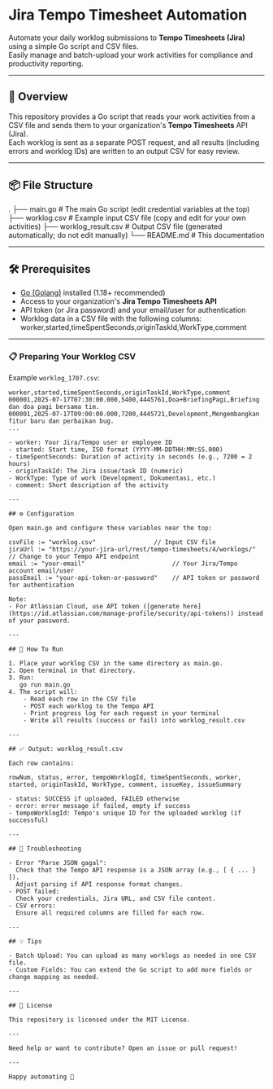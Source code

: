 # Jira Tempo Timesheet Automation

Automate your daily worklog submissions to **Tempo Timesheets (Jira)** using a simple Go script and CSV files.  
Easily manage and batch-upload your work activities for compliance and productivity reporting.

---

## 📖 Overview

This repository provides a Go script that reads your work activities from a CSV file and sends them to your organization's **Tempo Timesheets** API (Jira).  
Each worklog is sent as a separate POST request, and all results (including errors and worklog IDs) are written to an output CSV for easy review.

---

## 📦 File Structure

.
├── main.go                # The main Go script (edit credential variables at the top)
├── worklog.csv            # Example input CSV file (copy and edit for your own activities)
├── worklog_result.csv     # Output CSV file (generated automatically; do not edit manually)
└── README.md              # This documentation

---

## 🛠️ Prerequisites

- [Go (Golang)](https://golang.org/dl/) installed (1.18+ recommended)
- Access to your organization's **Jira Tempo Timesheets API**
- API token (or Jira password) and your email/user for authentication
- Worklog data in a CSV file with the following columns:
  worker,started,timeSpentSeconds,originTaskId,WorkType,comment

---

### 📋 Preparing Your Worklog CSV

Example `worklog_1707.csv`:

```csv
worker,started,timeSpentSeconds,originTaskId,WorkType,comment
000001,2025-07-17T07:30:00.000,5400,4445761,Doa+BriefingPagi,Briefing dan doa pagi bersama tim.
000001,2025-07-17T09:00:00.000,7200,4445721,Development,Mengembangkan fitur baru dan perbaikan bug.
...

- worker: Your Jira/Tempo user or employee ID
- started: Start time, ISO format (YYYY-MM-DDTHH:MM:SS.000)
- timeSpentSeconds: Duration of activity in seconds (e.g., 7200 = 2 hours)
- originTaskId: The Jira issue/task ID (numeric)
- WorkType: Type of work (Development, Dokumentasi, etc.)
- comment: Short description of the activity

---

## ⚙️ Configuration

Open main.go and configure these variables near the top:

csvFile := "worklog.csv"                // Input CSV file
jiraUrl := "https://your-jira-url/rest/tempo-timesheets/4/worklogs/" // Change to your Tempo API endpoint
email := "your-email"                        // Your Jira/Tempo account email/user
passEmail := "your-api-token-or-password"    // API token or password for authentication

Note:  
- For Atlassian Cloud, use API token ([generate here](https://id.atlassian.com/manage-profile/security/api-tokens)) instead of your password.

---

## 🚀 How To Run

1. Place your worklog CSV in the same directory as main.go.
2. Open terminal in that directory.
3. Run:
   go run main.go
4. The script will:
    - Read each row in the CSV file
    - POST each worklog to the Tempo API
    - Print progress log for each request in your terminal
    - Write all results (success or fail) into worklog_result.csv

---

## ✅ Output: worklog_result.csv

Each row contains:

rowNum, status, error, tempoWorklogId, timeSpentSeconds, worker, started, originTaskId, WorkType, comment, issueKey, issueSummary

- status: SUCCESS if uploaded, FAILED otherwise
- error: error message if failed, empty if success
- tempoWorklogId: Tempo's unique ID for the uploaded worklog (if successful)

---

## 🐞 Troubleshooting

- Error "Parse JSON gagal":  
  Check that the Tempo API response is a JSON array (e.g., [ { ... } ]).  
  Adjust parsing if API response format changes.
- POST failed:  
  Check your credentials, Jira URL, and CSV file content.
- CSV errors:  
  Ensure all required columns are filled for each row.

---

## 💡 Tips

- Batch Upload: You can upload as many worklogs as needed in one CSV file.
- Custom Fields: You can extend the Go script to add more fields or change mapping as needed.

---

## 📜 License

This repository is licensed under the MIT License.

---

Need help or want to contribute? Open an issue or pull request!

---

Happy automating 🚀
